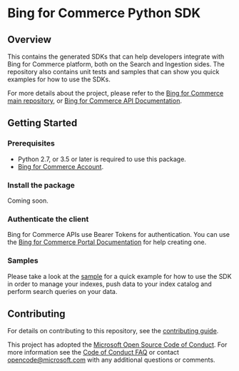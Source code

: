 
# Bing for Commerce Python SDK

## Overview

This contains the generated SDKs that can help developers integrate with Bing for Commerce platform, both on the Search and Ingestion sides. The repository also contains unit tests and samples that can show you quick examples for how to use the SDKs.

For more details about the project, please refer to the [Bing for Commerce main repository](https://github.com/microsoft/bing-commerce), or [Bing for Commerce API Documentation](https://commerce.bing.com/docs/product-search/).

## Getting Started

### Prerequisites

* Python 2.7, or 3.5 or later is required to use this package.
* [Bing for Commerce Account](https://commerce.bing.com/).

### Install the package

Coming soon.

### Authenticate the client

Bing for Commerce APIs use Bearer Tokens for authentication. You can use the [Bing for Commerce Portal Documentation](https://commerce.bing.com/docs/Portal%20Documentation/#manage-keys-and-tokens) for help creating one.

### Samples

Please take a look at the [sample](./samples/) for a quick example for how to use the SDK in order to manage your indexes, push data to your index catalog and perform search queries on your data.


## Contributing

For details on contributing to this repository, see the [contributing guide](./CONTRIBUTING.md).

This project has adopted the [Microsoft Open Source Code of Conduct](https://opensource.microsoft.com/codeofconduct/).
For more information see the [Code of Conduct FAQ](https://opensource.microsoft.com/codeofconduct/faq/) or
contact [opencode@microsoft.com](mailto:opencode@microsoft.com) with any additional questions or comments.
